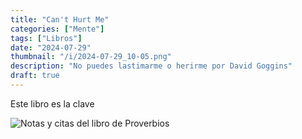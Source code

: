 ```yaml
---
title: "Can't Hurt Me"
categories: ["Mente"]
tags: ["Libros"]
date: "2024-07-29"
thumbnail: "/i/2024-07-29_10-05.png"
description: "No puedes lastimarme o herirme por David Goggins"
draft: true
---
```


Este libro es la clave

![Notas y citas del libro de Proverbios](/i/2024-08-21_12-38.png)

